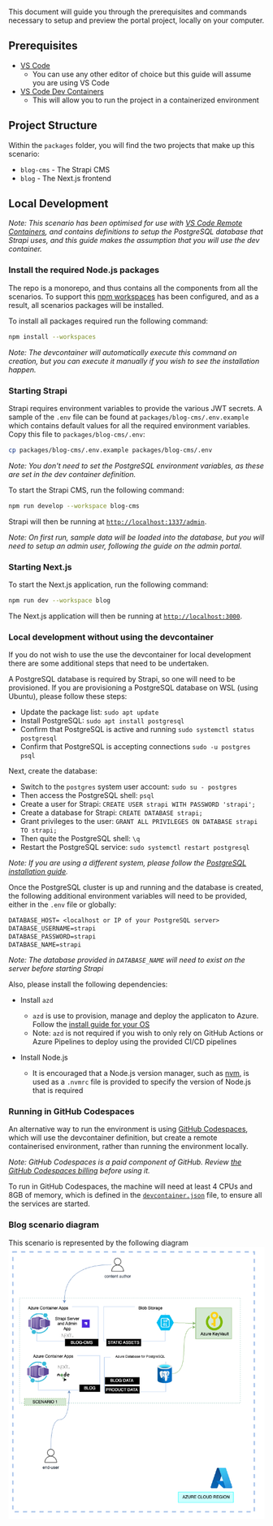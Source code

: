 This document will guide you through the prerequisites and commands necessary to setup and preview the portal project, locally on your computer.

## Prerequisites

- [VS Code](https://code.visualstudio.com/)
  - You can use any other editor of choice but this guide will assume you are using VS Code
- [VS Code Dev Containers](https://code.visualstudio.com/docs/remote/containers)
  - This will allow you to run the project in a containerized environment

## Project Structure

Within the `packages` folder, you will find the two projects that make up this scenario:

- `blog-cms` - The Strapi CMS
- `blog` - The Next.js frontend

## Local Development

_Note: This scenario has been optimised for use with [VS Code Remote Containers](https://code.visualstudio.com/docs/remote/containers), and contains definitions to setup the PostgreSQL database that Strapi uses, and this guide makes the assumption that you will use the dev container._

### Install the required Node.js packages

The repo is a monorepo, and thus contains all the components from all the scenarios. To support this [npm workspaces](https://docs.npmjs.com/cli/using-npm/workspaces) has been configured, and as a result, all scenarios packages will be installed.

To install all packages required run the following command:

```bash
npm install --workspaces
```

_Note: The devcontainer will automatically execute this command on creation, but you can execute it manually if you wish to see the installation happen._

### Starting Strapi

Strapi requires environment variables to provide the various JWT secrets. A sample of the `.env` file can be found at `packages/blog-cms/.env.example` which contains default values for all the required environment variables. Copy this file to `packages/blog-cms/.env`:

```bash
cp packages/blog-cms/.env.example packages/blog-cms/.env
```

_Note: You don't need to set the PostgreSQL environment variables, as these are set in the dev container definition._

To start the Strapi CMS, run the following command:

```bash
npm run develop --workspace blog-cms
```

Strapi will then be running at [`http://localhost:1337/admin`](http://localhost:1337/admin).

_Note: On first run, sample data will be loaded into the database, but you will need to setup an admin user, following the guide on the admin portal._

### Starting Next.js

To start the Next.js application, run the following command:

```bash
npm run dev --workspace blog
```

The Next.js application will then be running at [`http://localhost:3000`](http://localhost:3000).

### Local development without using the devcontainer

If you do not wish to use the use the devcontainer for local development there are some additional steps that need to be undertaken.

A PostgreSQL database is required by Strapi, so one will need to be provisioned. If you are provisioning a PostgreSQL database on WSL (using Ubuntu), please follow these steps:

  - Update the package list: `sudo apt update`
  - Install PostgreSQL: `sudo apt install postgresql`
  - Confirm that PostgreSQL is active and running `sudo systemctl status postgresql`
  - Confirm that PostgreSQL is accepting connections `sudo -u postgres psql`

Next, create the database:
  - Switch to the `postgres` system user account: `sudo su - postgres`
  - Then access the PostgreSQL shell: `psql`
  - Create a user for Strapi: `CREATE USER strapi WITH PASSWORD 'strapi';`
  - Create a database for Strapi: `CREATE DATABASE strapi;`
  - Grant privileges to the user: `GRANT ALL PRIVILEGES ON DATABASE strapi TO strapi;`
  - Then quite the PostgreSQL shell: `\q`
  - Restart the PostgreSQL service: `sudo systemctl restart postgresql`

_Note: If you are using a different system, please follow the [PostgreSQL installation guide](https://www.postgresql.org/download/)._

Once the PostgreSQL cluster is up and running and the database is created, the following additional environment variables will need to be provided, either in the `.env` file or globally:

  ```
  DATABASE_HOST= <localhost or IP of your PostgreSQL server>
  DATABASE_USERNAME=strapi
  DATABASE_PASSWORD=strapi
  DATABASE_NAME=strapi
  ```

_Note: The database provided in `DATABASE_NAME` will need to exist on the server before starting Strapi_

Also, please install the following dependencies:

- Install `azd`

  - `azd` is use to provision, manage and deploy the applicaton to Azure. Follow the [install guide for your OS](https://learn.microsoft.com/azure/developer/azure-developer-cli/install-azd)
  - Note: `azd` is not required if you wish to only rely on GitHub Actions or Azure Pipelines to deploy using the provided CI/CD pipelines

- Install Node.js
  - It is encouraged that a Node.js version manager, such as [nvm](https://nvm.sh), is used as a `.nvmrc` file is provided to specify the version of Node.js that is required

### Running in GitHub Codespaces

An alternative way to run the environment is using [GitHub Codespaces](https://github.com/codespaces), which will use the devcontainer definition, but create a remote containerised environment, rather than running the environment locally.

_Note: GitHub Codespaces is a paid component of GitHub. Review [the GitHub Codespaces billing](https://docs.github.com/en/billing/managing-billing-for-github-codespaces/about-billing-for-github-codespaces) before using it._

To run in GitHub Codespaces, the machine will need at least 4 CPUs and 8GB of memory, which is defined in the [`devcontainer.json`](./.devcontainer/devcontainer.json) file, to ensure all the services are started.

### Blog scenario diagram

This scenario is represented by the following diagram
![Contoso Real Estate Blog - Scenario 1](../assets/scenarios/scenario1.png)